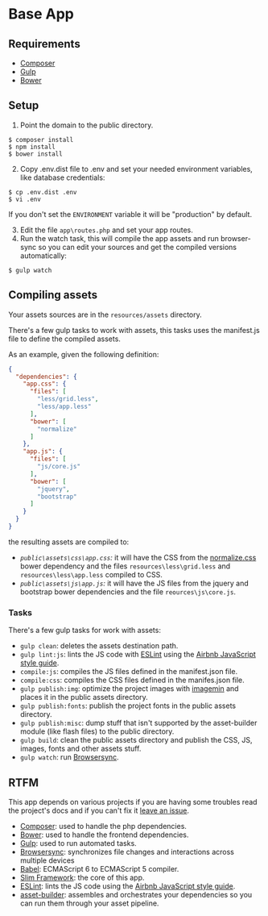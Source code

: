 Base App
=======

## Requirements

* [Composer](https://getcomposer.org/)
* [Gulp](http://gulpjs.com/)
* [Bower](http://bower.io/)

## Setup

1. Point the domain to the public directory.

  ```
  $ composer install
  $ npm install
  $ bower install
  ```

2. Copy .env.dist file to .env and set your needed environment variables, like database
credentials:

  ```
  $ cp .env.dist .env
  $ vi .env
  ```

  If you don't set the `ENVIRONMENT` variable it will be "production" by default.

3. Edit the file `app\routes.php` and set your app routes.
4. Run the watch task, this will compile the app assets and run browser-sync so you can edit your sources and get the compiled versions automatically:

  ```
  $ gulp watch
  ```

## Compiling assets

Your assets sources are in the `resources/assets` directory.

There's a few gulp tasks to work with assets, this tasks uses the manifest.js file to define the compiled assets.

As an example, given the following definition:

```json
{
  "dependencies": {
    "app.css": {
      "files": [
        "less/grid.less",
        "less/app.less"
      ],
      "bower": [
        "normalize"
      ]
    },
    "app.js": {
      "files": [
        "js/core.js"
      ],
      "bower": [
        "jquery",
        "bootstrap"
      ]
    }
  }
}
```

the resulting assets are compiled to:

* *`public\assets\css\app.css`:* it will have the CSS from the [normalize.css](https://github.com/necolas/normalize.css) bower dependency and the files `resources\less\grid.less` and `resources\less\app.less` compiled to CSS.
* *`public\assets\js\app.js`:* it will have the JS files from the jquery and bootstrap bower dependencies and the file `reources\js\core.js`.

### Tasks

There's a few gulp tasks for work with assets:

* `gulp clean`: deletes the assets destination path.
* `gulp lint:js`: lints the JS code with [ESLint](http://eslint.org/) using the [Airbnb JavaScript style guide](https://github.com/airbnb/javascript/).
* `compile:js`: compiles the JS files defined in the manifest.json file.
* `compile:css`: compiles the CSS files defined in the manifes.json file.
* `gulp publish:img`: optimize the project images with [imagemin](https://github.com/imagemin/imagemin) and places it in the public assets directory.
* `gulp publish:fonts`: publish the project fonts in the public assets directory.
* `gulp publish:misc`: dump stuff that isn't supported by the asset-builder module (like flash files) to the public directory.
* `gulp build`: clean the public assets directory and publish the CSS, JS, images, fonts and other assets stuff.
* `gulp watch`: run [Browsersync](http://www.browsersync.io/).

## RTFM

This app depends on various projects if you are having some troubles read the project's docs and if you can't fix it  [leave an issue](https://github.com/sebacruz/baseapp/issues).

* [Composer](https://getcomposer.org/): used to handle the php dependencies.
* [Bower](http://bower.io/): used to handle the frontend dependencies.
* [Gulp](http://gulpjs.com/): used to run automated tasks.
* [Browsersync](http://www.browsersync.io/): synchronizes file changes and interactions across multiple devices
* [Babel](https://babeljs.io/): ECMAScript 6 to ECMAScript 5 compiler.
* [Slim Framework](http://www.slimframework.com/): the core of this app.
* [ESLint](http://eslint.org/): lints the JS code using the [Airbnb JavaScript style guide](https://github.com/airbnb/javascript/).
* [asset-builder](https://github.com/austinpray/asset-builder): assembles and orchestrates your dependencies so you can run them through your asset pipeline.
